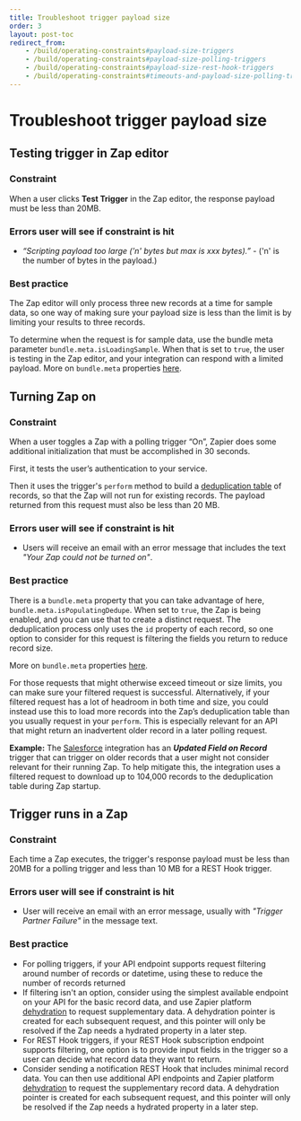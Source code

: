 ```yaml
---
title: Troubleshoot trigger payload size
order: 3
layout: post-toc
redirect_from: 
    - /build/operating-constraints#payload-size-triggers
    - /build/operating-constraints#payload-size-polling-triggers
    - /build/operating-constraints#payload-size-rest-hook-triggers
    - /build/operating-constraints#timeouts-and-payload-size-polling-triggers
---
```


# Troubleshoot trigger payload size

## Testing trigger in Zap editor

### Constraint 

When a user clicks **Test Trigger** in the Zap editor, the response payload must be less than 20MB.

### Errors user will see if constraint is hit

- _“Scripting payload too large ('n' bytes but max is xxx bytes).”_ - ('n' is the number of bytes in the payload.)

### Best practice

The Zap editor will only process three new records at a time for sample data, so one way of making sure your payload size is less than the limit is by limiting your results to three records. 

To determine when the request is for sample data, use the bundle meta parameter `bundle.meta.isLoadingSample`. When that is set to `true`, the user is testing in the Zap editor, and your integration can respond with a limited payload. More on `bundle.meta` properties [here](https://github.com/zapier/zapier-platform/blob/main/packages/cli/README.md#bundlemeta).

## Turning Zap on

### Constraint

When a user toggles a Zap with a polling trigger “On”, Zapier does some additional initialization that must be accomplished in 30 seconds. 

First, it tests the user’s authentication to your service. 

Then it uses the trigger's `perform` method to build a [deduplication table](https://platform.zapier.com/build/deduplication) of records, so that the Zap will not run for existing records. The payload returned from this request must also be less than 20 MB.

### Errors user will see if constraint is hit

- Users will receive an email with an error message that includes the text _"Your Zap could not be turned on"_.

### Best practice

There is a `bundle.meta` property that you can take advantage of here, `bundle.meta.isPopulatingDedupe`. When set to `true`, the Zap is being enabled, and you can use that to create a distinct request. The deduplication process only uses the `id` property of each record, so one option to consider for this request is filtering the fields you return to reduce record size.

More on `bundle.meta` properties [here](https://github.com/zapier/zapier-platform/blob/main/packages/cli/README.md#bundlemeta).

For those requests that might otherwise exceed timeout or size limits, you can make sure your filtered request is successful. Alternatively, if your filtered request has a lot of headroom in both time and size, you could instead use this to load more records into the Zap’s deduplication table than you usually request in your `perform`. This is especially relevant for an API that might return an inadvertent older record in a later polling request.

**Example:** The [Salesforce](https://zapier.com/apps/salesforce/integrations) integration has an **_Updated Field on Record_** trigger that can trigger on older records that a user might not consider relevant for their running Zap. To help mitigate this, the integration uses a filtered request to download up to 104,000 records to the deduplication table during Zap startup.

## Trigger runs in a Zap

### Constraint
 
Each time a Zap executes, the trigger's response payload must be less than 20MB for a polling trigger and less than 10 MB for a REST Hook trigger. 

### Errors user will see if constraint is hit

- User will receive an email with an error message, usually with _"Trigger Partner Failure"_ in the message text.

### Best practice

- For polling triggers, if your API endpoint supports request filtering around number of records or datetime, using these to reduce the number of records returned
- If filtering isn't an option, consider using the simplest available endpoint on your API for the basic record data, and use Zapier platform [dehydration](https://github.com/zapier/zapier-platform/blob/main/packages/cli/README.md#dehydration) to request supplementary data. A dehydration pointer is created for each subsequent request, and this pointer will only be resolved if the Zap needs a hydrated property in a later step.
- For REST Hook triggers, if your REST Hook subscription endpoint supports filtering, one option is to provide input fields in the trigger so a user can decide what record data they want to return.
- Consider sending a notification REST Hook that includes minimal record data. You can then use additional API endpoints and Zapier platform [dehydration](https://github.com/zapier/zapier-platform/blob/main/packages/cli/README.md#dehydration) to request the supplementary record data. A dehydration pointer is created for each subsequent request, and this pointer will only be resolved if the Zap needs a hydrated property in a later step.